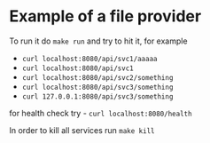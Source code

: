 # Example of a file provider

To run it do `make run` and try to hit it, for example
- `curl localhost:8080/api/svc1/aaaaa`
- `curl localhost:8080/api/svc1`
- `curl localhost:8080/api/svc2/something`
- `curl localhost:8080/api/svc3/something`
- `curl 127.0.0.1:8080/api/svc3/something`

for health check try - `curl localhost:8080/health`

In order to kill all services run `make kill`
